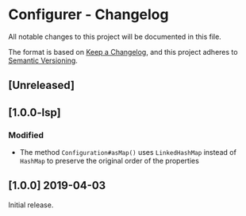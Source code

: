# Configurer - Changelog

All notable changes to this project will be documented in this file.

The format is based on [Keep a Changelog][1],
and this project adheres to [Semantic Versioning][2].

## [Unreleased]

## [1.0.0-lsp]

### Modified
- The method `Configuration#asMap()` uses `LinkedHashMap` instead of `HashMap` to preserve 
the original order of the properties   
  
## [1.0.0] 2019-04-03

Initial release.  



[1]: <https://keepachangelog.com/en/1.0.0/>
[2]: <https://semver.org/spec/v2.0.0.htm>